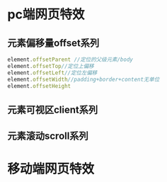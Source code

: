 # pc端网页特效
## 元素偏移量offset系列
```js
element.offsetParent //定位的父级元素/body
element.offsetTop//定位上偏移
element.offsetLeft//定位左偏移
element.offsetWidth//padding+border+content无单位
element.offsetHeight
```
## 元素可视区client系列
## 元素滚动scroll系列
# 移动端网页特效